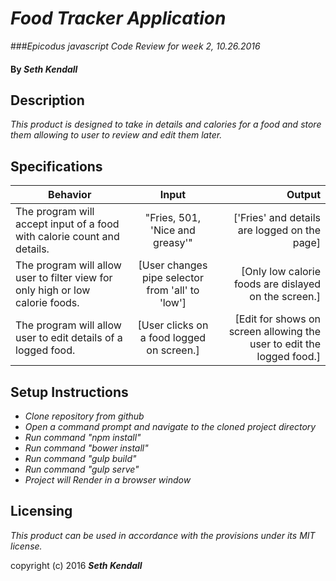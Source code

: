 # _Food Tracker Application_
###_Epicodus javascript Code Review for week 2, 10.26.2016_

#### By _Seth Kendall_

## Description

_This product is designed to take in details and calories for a food and store them allowing to user to review and edit them later._

## Specifications

|Behavior|Input|Output|
|--------|:---:|-----:|
|The program will accept input of a food with calorie count and details.|"Fries, 501, 'Nice and greasy'"|['Fries' and details are logged on the page]|
|The program will allow user to filter view for only high or low calorie foods.|[User changes pipe selector from 'all'  to 'low']|[Only low calorie foods are dislayed on the screen.]|
|The program will allow user to edit details of a logged food.|[User clicks on a food logged on screen.]|[Edit for shows on screen allowing the user to edit the logged food.]|

## Setup Instructions

* _Clone repository from github_
* _Open a command prompt and navigate to the cloned project directory_
* _Run command "npm install"_
* _Run command "bower install"_
* _Run command "gulp build"_
* _Run command "gulp serve"_
* _Project will Render in a browser window_

## Licensing

*This product can be used in accordance with the provisions under its MIT license.*

copyright (c) 2016 **_Seth Kendall_**
